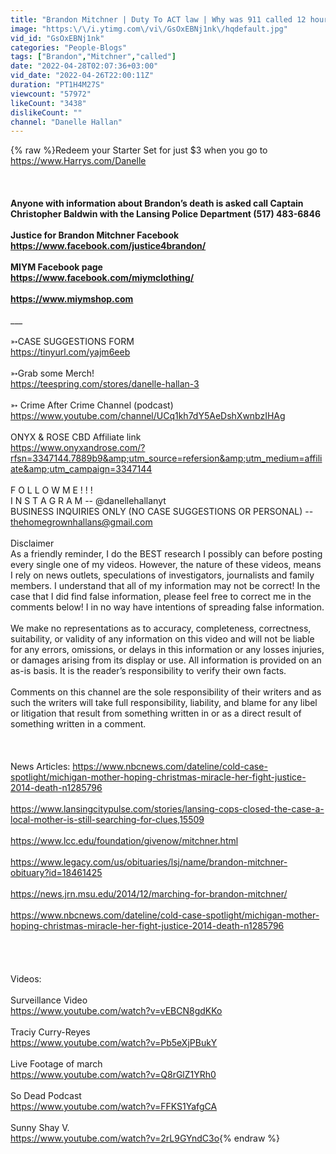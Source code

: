 ```yaml
---
title: "Brandon Mitchner | Duty To ACT law | Why was 911 called 12 hours later?!"
image: "https:\/\/i.ytimg.com\/vi\/GsOxEBNj1nk\/hqdefault.jpg"
vid_id: "GsOxEBNj1nk"
categories: "People-Blogs"
tags: ["Brandon","Mitchner","called"]
date: "2022-04-28T02:07:36+03:00"
vid_date: "2022-04-26T22:00:11Z"
duration: "PT1H4M27S"
viewcount: "57972"
likeCount: "3438"
dislikeCount: ""
channel: "Danelle Hallan"
---
```

{% raw %}Redeem your Starter Set for just $3 when you go to <a rel="nofollow" target="blank" href="https://www.Harrys.com/Danelle">https://www.Harrys.com/Danelle</a><br /><br />________________________________________________________________<br /><br />Anyone with information about Brandon’s death is asked call Captain Christopher Baldwin with the Lansing Police Department (517) 483-6846<br /><br />Justice for Brandon Mitchner Facebook<br /><a rel="nofollow" target="blank" href="https://www.facebook.com/justice4brandon/">https://www.facebook.com/justice4brandon/</a><br /><br />MIYM Facebook page<br /><a rel="nofollow" target="blank" href="https://www.facebook.com/miymclothing/">https://www.facebook.com/miymclothing/</a><br /><br /><a rel="nofollow" target="blank" href="https://www.miymshop.com">https://www.miymshop.com</a><br /><br />___________________________________________________________________<br /><br />➳CASE SUGGESTIONS FORM<br /><a rel="nofollow" target="blank" href="https://tinyurl.com/yajm6eeb">https://tinyurl.com/yajm6eeb</a><br /><br />➳Grab some Merch! <br /><a rel="nofollow" target="blank" href="https://teespring.com/stores/danelle-hallan-3">https://teespring.com/stores/danelle-hallan-3</a><br /><br />➳ Crime After Crime Channel (podcast)<br /><a rel="nofollow" target="blank" href="https://www.youtube.com/channel/UCq1kh7dY5AeDshXwnbzIHAg">https://www.youtube.com/channel/UCq1kh7dY5AeDshXwnbzIHAg</a><br /><br />ONYX &amp; ROSE CBD Affiliate link<br /><a rel="nofollow" target="blank" href="https://www.onyxandrose.com/?rfsn=3347144.7889b9&amp;utm_source=refersion&amp;utm_medium=affiliate&amp;utm_campaign=3347144">https://www.onyxandrose.com/?rfsn=3347144.7889b9&amp;utm_source=refersion&amp;utm_medium=affiliate&amp;utm_campaign=3347144</a><br /><br />F O L L O W  M E ! ! !<br />I N S T A G R A M -- @danellehallanyt<br />BUSINESS INQUIRIES ONLY (NO CASE SUGGESTIONS OR PERSONAL) -- thehomegrownhallans@gmail.com<br /><br />Disclaimer<br />As a friendly reminder, I do the BEST research I possibly can before posting every single one of my videos. However, the nature of these videos, means I rely on news outlets, speculations of investigators, journalists and family members.  I understand that all of my information may not be correct! In the case that I did find false information, please feel free to correct me in the comments below! I in no way have intentions of spreading false information. <br /><br />We make no representations as to accuracy, completeness, correctness, suitability, or validity of any information on this video and will not be liable for any errors, omissions, or delays in this information or any losses injuries, or damages arising from its display or use. All information is provided on an as-is basis. It is the reader’s responsibility to verify their own facts.<br /><br />Comments on this channel are the sole responsibility of their writers and as such the writers will take full responsibility, liability, and blame for any libel or litigation that result from something written in or as a direct result of something written in a comment. <br /><br /><br /><br />News Articles:  <a rel="nofollow" target="blank" href="https://www.nbcnews.com/dateline/cold-case-spotlight/michigan-mother-hoping-christmas-miracle-her-fight-justice-2014-death-n1285796">https://www.nbcnews.com/dateline/cold-case-spotlight/michigan-mother-hoping-christmas-miracle-her-fight-justice-2014-death-n1285796</a><br /><br /><a rel="nofollow" target="blank" href="https://www.lansingcitypulse.com/stories/lansing-cops-closed-the-case-a-local-mother-is-still-searching-for-clues,15509">https://www.lansingcitypulse.com/stories/lansing-cops-closed-the-case-a-local-mother-is-still-searching-for-clues,15509</a><br /><br /><a rel="nofollow" target="blank" href="https://www.lcc.edu/foundation/givenow/mitchner.html">https://www.lcc.edu/foundation/givenow/mitchner.html</a><br /><br /><a rel="nofollow" target="blank" href="https://www.legacy.com/us/obituaries/lsj/name/brandon-mitchner-obituary?id=18461425">https://www.legacy.com/us/obituaries/lsj/name/brandon-mitchner-obituary?id=18461425</a><br /><br /><a rel="nofollow" target="blank" href="https://news.jrn.msu.edu/2014/12/marching-for-brandon-mitchner/">https://news.jrn.msu.edu/2014/12/marching-for-brandon-mitchner/</a><br /><br /><a rel="nofollow" target="blank" href="https://www.nbcnews.com/dateline/cold-case-spotlight/michigan-mother-hoping-christmas-miracle-her-fight-justice-2014-death-n1285796">https://www.nbcnews.com/dateline/cold-case-spotlight/michigan-mother-hoping-christmas-miracle-her-fight-justice-2014-death-n1285796</a><br /><br /><br /><br /><br />Videos:  <br /><br />Surveillance Video<br /><a rel="nofollow" target="blank" href="https://www.youtube.com/watch?v=vEBCN8gdKKo">https://www.youtube.com/watch?v=vEBCN8gdKKo</a><br /><br />Traciy Curry-Reyes<br /><a rel="nofollow" target="blank" href="https://www.youtube.com/watch?v=Pb5eXjPBukY">https://www.youtube.com/watch?v=Pb5eXjPBukY</a><br /><br />Live Footage of march<br /><a rel="nofollow" target="blank" href="https://www.youtube.com/watch?v=Q8rGlZ1YRh0">https://www.youtube.com/watch?v=Q8rGlZ1YRh0</a><br /><br />So Dead Podcast<br /><a rel="nofollow" target="blank" href="https://www.youtube.com/watch?v=FFKS1YafgCA">https://www.youtube.com/watch?v=FFKS1YafgCA</a><br /><br />Sunny Shay V.<br /><a rel="nofollow" target="blank" href="https://www.youtube.com/watch?v=2rL9GYndC3o">https://www.youtube.com/watch?v=2rL9GYndC3o</a>{% endraw %}
